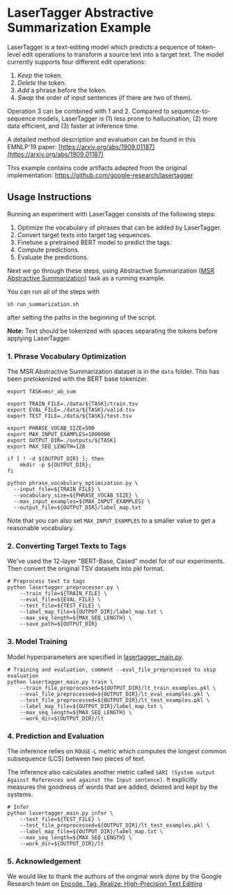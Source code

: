 # LaserTagger Abstractive Summarization Example

LaserTagger is a text-editing model which predicts a sequence of token-level
edit operations to transform a source text into a target text. The model
currently supports four different edit operations:

1. *Keep* the token.
2. *Delete* the token.
3. *Add* a phrase before the token.
4. *Swap* the order of input sentences (if there are two of them).

Operation 3 can be combined with 1 and 2. Compared to sequence-to-sequence
models, LaserTagger is (1) less prone to hallucination, (2) more data efficient,
and (3) faster at inference time.

A detailed method description and evaluation can be found in this EMNLP'19 paper:
[https://arxiv.org/abs/1909.01187](https://arxiv.org/abs/1909.01187)

This example contains code artifacts adapted from the original implementation:
https://github.com/google-research/lasertagger

## Usage Instructions

Running an experiment with LaserTagger consists of the following steps:

1. Optimize the vocabulary of phrases that can be added by LaserTagger.
2. Convert target texts into target tag sequences.
3. Finetune a pretrained BERT model to predict the tags.
4. Compute predictions.
5. Evaluate the predictions.

Next we go through these steps, using Abstractive Summarization
([MSR Abstractive Summarization](https://www.microsoft.com/en-us/download/details.aspx?id=54262)) task as a
running example.

You can run all of the steps with

```
sh run_summarization.sh
```

after setting the paths in the beginning of the script.

**Note:** Text should be tokenized with spaces separating the tokens before applying LaserTagger.

### 1. Phrase Vocabulary Optimization

The MSR Abstractive Summarization dataset is in the `data` folder. This has been pretokenized with the BERT base tokenizer.

```
export TASK=msr_ab_sum

export TRAIN_FILE=./data/${TASK}/train.tsv
export EVAL_FILE=./data/${TASK}/valid.tsv
export TEST_FILE=./data/${TASK}/test.tsv

export PHRASE_VOCAB_SIZE=500
export MAX_INPUT_EXAMPLES=1000000
export OUTPUT_DIR=./outputs/${TASK}
export MAX_SEQ_LENGTH=128

if [ ! -d ${OUTPUT_DIR} ]; then
    mkdir -p ${OUTPUT_DIR};
fi

python phrase_vocabulary_optimization.py \
  --input_file=${TRAIN_FILE} \
  --vocabulary_size=${PHRASE_VOCAB_SIZE} \
  --max_input_examples=${MAX_INPUT_EXAMPLES} \
  --output_file=${OUTPUT_DIR}/label_map.txt
```

Note that you can also set `MAX_INPUT_EXAMPLES` to a smaller value to get a
reasonable vocabulary.

### 2. Converting Target Texts to Tags

We've used the 12-layer "BERT-Base, Cased" model for of our experiments.
Then convert the original TSV datasets into pkl format.

```
# Preprocess text to tags
python lasertagger_preprocessor.py \
    --train_file=${TRAIN_FILE} \
    --eval_file=${EVAL_FILE} \
    --test_file=${TEST_FILE} \
    --label_map_file=${OUTPUT_DIR}/label_map.txt \
    --max_seq_length=${MAX_SEQ_LENGTH} \
    --save_path=${OUTPUT_DIR}
```

### 3. Model Training

Model hyperparameters are specified in [lasertagger_main.py](lasertagger_main.py).

```
# Training and evaluation, comment --eval_file_preprocessed to skip evaluation
python lasertagger_main.py train \
    --train_file_preprocessed=${OUTPUT_DIR}/lt_train_examples.pkl \
    --eval_file_preprocessed=${OUTPUT_DIR}/lt_eval_examples.pkl \
    --test_file_preprocessed=${OUTPUT_DIR}/lt_test_examples.pkl \
    --label_map_file=${OUTPUT_DIR}/label_map.txt \
    --max_seq_length=${MAX_SEQ_LENGTH} \
    --work_dir=${OUTPUT_DIR}/lt
```

### 4. Prediction and Evaluation

The inference relies on `ROUGE-L` metric which computes the longest common subsequence (LCS) between two pieces of text.

The inference also calculates another metric called `SARI (System output Against References and against the Input sentence)`. It explicitly measures the goodness of words that are added, deleted and kept by the systems.

```
# Infer
python lasertagger_main.py infer \
    --test_file=${TEST_FILE} \
    --test_file_preprocessed=${OUTPUT_DIR}/lt_test_examples.pkl \
    --label_map_file=${OUTPUT_DIR}/label_map.txt \
    --max_seq_length=${MAX_SEQ_LENGTH} \
    --work_dir=${OUTPUT_DIR}/lt
```

### 5. Acknowledgement

We would like to thank the authors of the original work done by the Google Research team on [Encode, Tag, Realize: High-Precision Text Editing](https://arxiv.org/abs/1909.01187)

